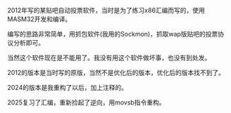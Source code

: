 2012年写的某贴吧自动投票软件，当时是为了练习x86汇编而写的，使用MASM32开发和编译。

编写的思路非常简单，用抓包软件(我用的Sockmon)，抓取wap版贴吧的投票协议分析即可。

当然这个软件现在是不能用了。我没有用这个软件做坏事，也没有到处发。

2012的版本是当时写的原版，当然不是优化后的版本，优化后的版本找不到了。

2024的版本是我重构了以后，加上注释的。

2025复习了汇编，重新捡起了逆向，用movsb指令重构。
